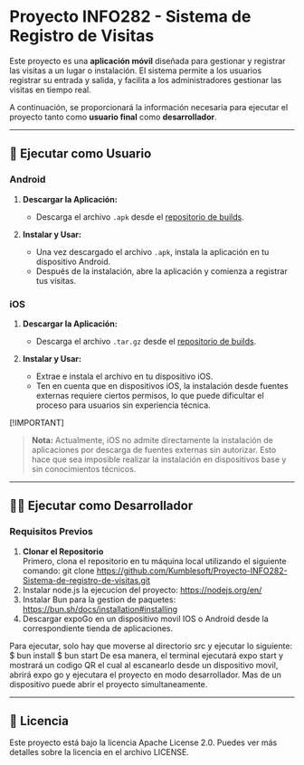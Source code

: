 # Proyecto INFO282 - Sistema de Registro de Visitas

Este proyecto es una **aplicación móvil** diseñada para gestionar y registrar las visitas a un lugar o instalación. El sistema permite a los usuarios registrar su entrada y salida, y facilita a los administradores gestionar las visitas en tiempo real.

A continuación, se proporcionará la información necesaria para ejecutar el proyecto tanto como **usuario final** como **desarrollador**.

---

## 🚀 Ejecutar como Usuario

### Android

1. **Descargar la Aplicación:**
   - Descarga el archivo `.apk` desde el [repositorio de builds](https://github.com/Kumblesoft/Proyecto-INFO282-Sistema-de-registro-de-visitas/tree/prod/builds).
   
2. **Instalar y Usar:**
   - Una vez descargado el archivo `.apk`, instala la aplicación en tu dispositivo Android.
   - Después de la instalación, abre la aplicación y comienza a registrar tus visitas.

### iOS

1. **Descargar la Aplicación:**
   - Descarga el archivo `.tar.gz` desde el [repositorio de builds](https://github.com/Kumblesoft/Proyecto-INFO282-Sistema-de-registro-de-visitas/tree/prod/builds).

2. **Instalar y Usar:**
   - Extrae e instala el archivo en tu dispositivo iOS. 
   - Ten en cuenta que en dispositivos iOS, la instalación desde fuentes externas requiere ciertos permisos, lo que puede dificultar el proceso para usuarios sin experiencia técnica.

[!IMPORTANT] 
> **Nota:** Actualmente, iOS no admite directamente la instalación de aplicaciones por descarga de fuentes externas sin autorizar. Esto hace que sea imposible realizar la instalación en dispositivos base y sin conocimientos técnicos.

---

## 👨‍💻 Ejecutar como Desarrollador

### Requisitos Previos

1. **Clonar el Repositorio**  
   Primero, clona el repositorio en tu máquina local utilizando el siguiente comando:
   git clone https://github.com/Kumblesoft/Proyecto-INFO282-Sistema-de-registro-de-visitas.git
2. Instalar node.js la ejecucion del proyecto: https://nodejs.org/en/
3. Instalar Bun para la gestion de paquetes: https://bun.sh/docs/installation#installing
4. Descargar expoGo en un dispositivo movil IOS o Android desde la correspondiente tienda de aplicaciones.

Para ejecutar, solo hay que moverse al directorio src y ejecutar lo siguiente:
$ bun install
$ bun start
De esa manera, el terminal ejecutará expo start y mostrará un codigo QR el cual al escanearlo desde un dispositivo movil,
abrirá expo go y ejecutara el proyecto en modo desarrollador. Mas de un dispositivo puede abrir el proyecto simultaneamente.

---

## 📜 Licencia
Este proyecto está bajo la licencia Apache License 2.0. Puedes ver más detalles sobre la licencia en el archivo LICENSE.
